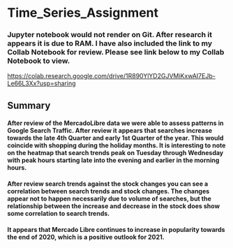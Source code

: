 # Time_Series_Assignment

### Jupyter notebook would not render on Git.  After research it appears it is due to RAM.  I have also included the link to my Collab Notebook for review. Please see link below to my Collab Notebook to view.

https://colab.research.google.com/drive/1R890YlYD2GJVMiKxwAI7EJb-Le66L3Xx?usp=sharing

## Summary

#### After review of the MercadoLibre data we were able to assess patterns in Google Search Traffic.  After review it appears that searches increase towards the late 4th Quarter and early 1st Quarter of the year.  This would coincide with shopping during the holiday months.  It is interesting to note on the heatmap that search trends peak on Tuesday through Wednesday with peak hours starting late into the evening and earlier in the morning hours.

#### After review search trends against the stock changes you can see a correlation between search trends and stock changes.  The changes appear not to happen necessarily due to volume of searches, but the relationship between the increase and decrease in the stock does show some correlation to search trends.  

#### It appears that Mercado Libre continues to increase in popularity towards the end of 2020, which is a positive outlook for 2021.
